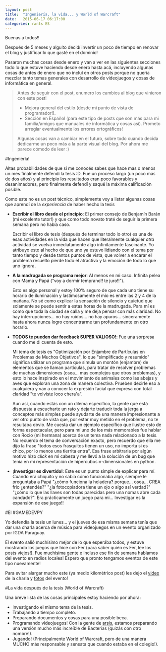 ```yaml
---
layout: post
title:  "Ingeniería, la vida... y World of Warcraft"
date:   2015-06-17 06:17:00
categories: rants ES
---
```


Buenas a todos!!

Después de 5 meses y alguito decidí invertir un poco de tiempo en renovar el blog y justificar lo que gasté en el dominio!

Pasaron muchas cosas desde enero y van a ver en las siguientes secciones todo lo que estuve haciendo desde enero hasta acá, incluyendo algunas cosas de antes de enero que
no incluí en otros posts porque no quería mezclar tanto temas generales con desarrollo de videojuegos y cosas de informática en general.

> Antes de seguir con el post, enumero los cambios al blog que vinieron con este post!
>
> * Mejora general del estilo (desde mi punto de vista de programador!).
> * Sección en Español (para este tipo de posts que son más para mi familia/amigos que manuales de informática y cosas así). Prometo arreglar eventualmente los errores ortográficos!
>
> Algunas cosas van a cambiar en el futuro, sobre todo cuando decida dedicarme un poco más a la parte visual del blog. Por ahora me parece cómodo de leer :)

#Ingeniería!

Altas probabilidades de que si me conocés sabes que hace mas o menos un mes finalmente defendí la tesis :D. Fue un proceso largo (un poco más de dos años)
y al principio los resultados eran poco favorables y desanimadores, pero finalmente defendí y saqué la máxima calificación posible. 

Como este no es un post técnico, simplemente voy a listar algunas cosas que aprendí de la _experiencia_ de haber hecho la tesis

*   **Escribir el libro desde el principio**: El primer consejo de Benjamín Barán (mi excelente tutor!) y que como todo novato traté de seguir la primera
    semana pero no había caso. 
    
    Escribir el libro de tesis (después de terminar todo lo otro) es una de esas actividades en la vida que hacen que literalmente 
    cualquier _otra_ actividad se vuelva inmediatamente algo infinitamente fascinante. Yo atribuyo esto al hecho de que uno ya estuvo lidiando con el tema por tanto
    tiempo y desde tantos puntos de vista, que volver a encarar el problema resuelto pierde todo el atractivo y la emoción de todo lo que uno ignora. 

*   **A la madrugada se programa mejor**: Al menos en mi caso. Infinita pelea con Mamá y Papá ("voy a dormir temprano!! te juro!!"). 

    Esto es algo personal y estoy 100% seguro de que cada uno tiene su horario de iluminación y lastimosamente el mío es entre las 2 y 4 de la mañana. No sé como
    explicar la sensación de silencio y quietud que solamente se puede sentir a estas horas de la madrugada. Para mí es como que toda la ciudad se calla y me deja
    pensar con más claridad. No hay interrupciones... no hay ruidos... no hay apuros... sinceramente hasta ahora nunca logro concentrarme tan profundamente en otro
    horario.

*   **TODOS te pueden dar feedback SUPER VALIOSO!**: Fue una sorpresa cuando me di cuenta de esto. 

    Mi tema de tesis es "Optimización por Enjambre de Partículas en Problemas de Muchos Objetivos", lo que "simplificado y resumido" significa utilizar un programa
    que simula un montón (enjambre) de elementos que se llaman partículas, para tratar de resolver problemas de muchas dimensiones (osea... más complejos que otros 
    problemas), y esto lo hace inspirado en el movimiento de animales como las abejas y aves que exploran una zona de manera colectiva. Prueben decirle eso a 
    cualquiera y van a conocer la expresión facial que expresa con total claridad "te volviste loco chera'a".

    Aun así, cuando estás con un dilema específico, la gente que está dispuesta a escucharte un rato y dejarte traducir toda la jerga a conceptos más simples puede 
    ayudarte de una manera impresionante a ver otro punto de vista que, por estar muy metido en el problema, no te resultaba obvio. Me cuesta dar un ejemplo específico
    que ilustre esto de forma espectacular, pero para mí uno de los más memorables fue hablar con Rocio (mi hermana) acerca de un tema nada relacionado a la tesis.
    No recuerdo el tema de conversación exacto, pero recuerdo que ella me dijo la frase "todos esos frasquitos tienen un uso, no importa si es chico, por lo menos una
    tierrita entra". Esa frase arbitraria por algún motivo hizo _click_ en mi cabeza y me llevó a la solución de un bug que tenía en mi representación de hipercubos
    n-dimensionales en python.

*   **¡Investigar es divertido!**: Este es un punto simple de explicar para mí. Cuando era chiquito y no sabía cómo funcionaba algo, siempre le preguntaba a Papá 
    "¿cómo funciona la heladera? porque... osea... CREA frio ¿entendés?" "¿la fotocopiadora tiene un ojo o algo así verdad?" "¿cómo lo que las llaves son todas parecidas
    pero una nomas abre cada candado?". Era prácticamente un juego para mi... Investigar es la expansión de ese juego!!

#El #GAMEDEVPY

Yo defendía la tesis un lunes... y el jueves de esa misma semana tenía que dar una charla acerca de música para videojuegos en un evento organizado por IGDA Paraguay.

El evento salió muchísimo mejor de lo que esperába todos, y estuve mostrando los juegos que hice con Fer (para saber quién es Fer, lee los posts viejos!). Fue 
muchísima gente e incluso ese fin de semana hablamos del evento en radios locales! Espero que pronto tengamos eventos de este tipo nuevamente!

Para evitar alargar mucho este (ya medio kilométrico post) les dejo el [video](https://youtu.be/1iDo7U9VR7Y) de la charla y [fotos](https://www.facebook.com/media/set/?set=a.443927162434811.1073741833.301346146692914&type=3) del evento!

#La vida después de la tesis (World of Warcraft)

Una breve lista de las cosas principales estoy haciendo por ahora:

* Investigando el mismo tema de la tesis.
* Trabajando a tiempo completo.
* Preparando documentos y cosas para una posible beca.
* Programando videojuegos! Con la gente de [arsis](http://arsisteam.com), estamos preparando una versión mucho más increíble de Bacterias (quizás con otro nombre!).
* Jugando! (Principalmente World of Warcraft, pero de una manera MUCHO más responsable y sensata que cuando estaba en el colegio!).



